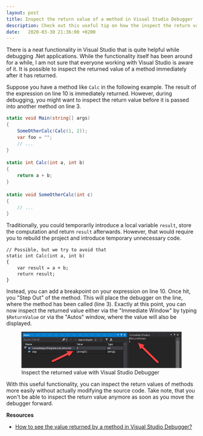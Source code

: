 ```yaml
---
layout: post
title: Inspect the return value of a method in Visual Studio Debugger
description: Check out this useful tip on how the inspect the return value of a method in Visual Studio Debugger
date:   2020-03-30 21:36:00 +0200
---
```


There is a neat functionality in Visual Studio that is quite helpful while debugging .Net applications. While the functionality itself has been around for a while, I am not sure that everyone working with Visual Studio is aware of it. It is possible to inspect the returned value of a method immediately after it has returned.

Suppose you have a method like `Calc` in the following example. The result of the expression on line 10 is immediately returned. However, during debugging, you might want to inspect the return value before it is passed into another method on line 3.

```c#
static void Main(string[] args)
{
    SomeOtherCalc(Calc(1, 2));
    var foo = "";
    // ...
}

static int Calc(int a, int b)
{
    return a + b;
}

static void SomeOtherCalc(int c)
{
    // ...
}
```

Traditionally, you could temporarily introduce a local variable `result`, store the computation and return `result` afterwards. However, that would require you to rebuild the project and introduce temporary unnecessary code.

```
// Possible, but we try to avoid that
static int Calc(int a, int b)
{
    var result = a + b;
    return result;
}
```

Instead, you can add a breakpoint on your expression on line 10. Once hit, you "Step Out" of the method. This will place the debugger on the line, where the method has been called (line 3). Exactly at this point, you can now inspect the returned value either via the "Immediate Window" by typing `$ReturnValue` or via the "Autos" window, where the value will also be displayed.

<figure>
    <img src="/assets/images/returned_value.png" alt="Inspect the returned value with Visual Studio Debugger">
    <figcaption class="c-caption">Inspect the returned value with Visual Studio Debugger</figcaption>
</figure>

With this useful functionality, you can inspect the return values of methods more easily without actually modifying the source code. Take note, that you won't be able to inspect the return value anymore as soon as you move the debugger forward.

**Resources**

* [How to see the value returned by a method in Visual Studio Debugger?](http://www.malgreve.net/2014/01/21/how-to-see-the-value-returned-by-a-method-in-visual-studio-debugger/)